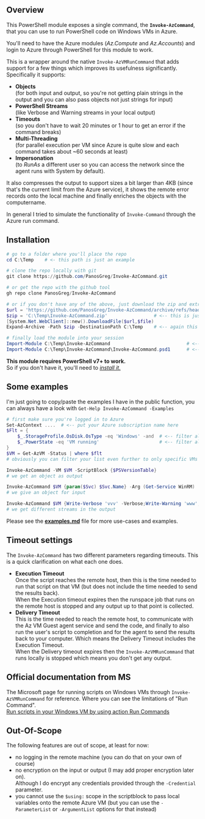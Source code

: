 

## Overview

This PowerShell module exposes a single command, the **`Invoke-AzCommand`**,  that you can use to run PowerShell code on Windows VMs in Azure.

You'll need to have the Azure modules (_Az.Compute_ and _Az.Accounts_) and login to Azure through PowerShell for this module to work.

This is a wrapper around the native `Invoke-AzVMRunCommand` that adds support for a few things which improves its usefulness significantly.  
Specifically it supports:
- **Objects**  
(for both input and output, so you're not getting plain strings in the output and you can also pass objects not just strings for input)
- **PowerShell Streams**  
(like Verbose and Warning streams in your local output)
- **Timeouts**  
(so you don't have to wait 20 minutes or 1 hour to get an error if the command breaks)
- **Multi-Threading**  
(for parallel execution per VM since Azure is quite slow and each command takes about ~60 seconds at least)
- **Impersonation**  
(to _RunAs_ a different user so you can access the network since the agent runs with System by default).

It also compresses the output to support sizes a bit larger than 4KB (since that's the current limit from the Azure service), it shows the remote error records onto the local machine and finally enriches the objects with the computername.

In general I tried to simulate the functionality of `Invoke-Command` through the Azure run command.

## Installation

```PowerShell
# go to a folder where you'll place the repo
cd C:\Temp    # <- this path is just an example 

# clone the repo locally with git
git clone https://github.com/PanosGreg/Invoke-AzCommand.git

# or get the repo with the github tool
gh repo clone PanosGreg/Invoke-AzCommand

# or if you don't have any of the above, just download the zip and extract it locally
$url = 'https://github.com/PanosGreg/Invoke-AzCommand/archive/refs/heads/master.zip'
$zip = 'C:\Temp\Invoke-AzCommand.zip'                 # <-- this is just an example path, place it wherever you want
[System.Net.WebClient]::new().DownloadFile($url,$file)
Expand-Archive -Path $zip -DestinationPath C:\Temp    # <-- again this path is just an example

# finally load the module into your session
Import-Module C:\Temp\Invoke-AzCommand                            # <-- you can import using just the folder name
Import-Module C:\Temp\Invoke-AzCommand\Invoke-AzCommand.psd1      # <-- OR you can import it using the .psd1 file 
```
**This module requires PowerShell v7+ to work.**  
So if you don't have it, you'll need to _[install it.](https://learn.microsoft.com/en-us/powershell/scripting/install/installing-powershell-on-windows)_

## Some examples

I'm just going to copy/paste the examples I have in the public function, you can always have a look with `Get-Help Invoke-AzCommand -Examples`

```PowerShell
# first make sure you're logged in to Azure
Set-AzContext ....  # <-- put your Azure subscription name here
$Flt = {
    $_.StorageProfile.OsDisk.OsType -eq 'Windows' -and  # <-- filter all windows VMs
    $_.PowerState -eq 'VM running'                      # <-- filter all running VMs
}
$VM = Get-AzVM -Status | where $flt   
# obviously you can filter your list even further to only specific VMs if you want

Invoke-AzCommand -VM $VM -ScriptBlock {$PSVersionTable}
# we get an object as output

Invoke-AzCommand $VM {param($Svc) $Svc.Name} -Arg (Get-Service WinRM)
# we give an object for input

Invoke-AzCommand $VM {Write-Verbose 'vvv' -Verbose;Write-Warning 'www';Write-Output 'aaa'}
# we get different streams in the output
```
Please see the [**examples.md**](./examples.md) file for more use-cases and examples.

## Timeout settings

The `Invoke-AzCommand` has two different parameters regarding timeouts. This is a quick clarification on what each one does.
- **Execution Timeout**  
Once the script reaches the remote host, then this is the time needed to run that script on that VM (but does not include the time needed to send the results back).  
When the Execution timeout expires then the runspace job that runs on the remote host is stopped and any output up to that point is collected.
- **Delivery Timeout**  
This is the time needed to reach the remote host, to communicate with the Az VM Guest agent service and send the code, and finally to also run the user's script to completion and for the agent to send the results back to your computer. Which means the Delivery Timeout includes the Execution Timeout.  
When the Delivery timeout expires then the `Invoke-AzVMRunCommand` that runs locally is stopped which means you don't get any output.


## Official documentation from MS

The Microsoft page for running scripts on Windows VMs through `Invoke-AzVMRunCommand` for reference. Where you can see the limitations of "Run Command".  
[Run scripts in your Windows VM by using action Run Commands](https://learn.microsoft.com/en-us/azure/virtual-machines/windows/run-command)

## Out-Of-Scope

The following features are out of scope, at least for now:

- no logging in the remote machine (you can do that on your own of course)
- no encryption on the input or output (I may add proper encryption later on).  
  Although I do encrypt any credentials provided through the `-Credential` parameter.
- you cannot use the `$using:` scope in the scriptblock to pass local variables onto the remote Azure VM (but you can use the `-ParameterList` or `-ArgumentList` options for that instead)


